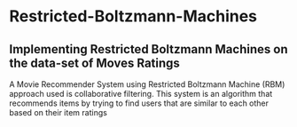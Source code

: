 # Restricted-Boltzmann-Machines
## Implementing Restricted Boltzmann Machines on the data-set of Moves Ratings
A Movie Recommender System using Restricted Boltzmann Machine (RBM) approach used is collaborative filtering. This system is an algorithm that recommends items by trying to find users that are similar to each other based on their item ratings
